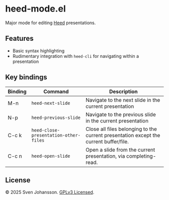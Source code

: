 
# heed-mode.el

Major mode for editing [Heed](https://www.github.com/svjson/heed) presentations.

## Features
- Basic syntax highlighting
- Rudimentary integration with `heed-cli` for navigating within a presentation

## Key bindings

| Binding | Command                               | Description                                                                           |
|---------|---------------------------------------|---------------------------------------------------------------------------------------|
| M-n     | `heed-next-slide`                     | Navigate to the next slide in the current presentation                                |
| N-p     | `heed-previous-slide`                 | Navigate to the previous slide in the current presentation                            |
| C-c k   | `heed-close-presentation-other-files` | Close all files belonging to the current presentation except the current buffer/file. |
| C-c n   | `heed-open-slide`                     | Open a slide from the current presentation, via completing-read.                      |

## License

© 2025 Sven Johansson. [GPLv3 Licensed](./LICENSE).
